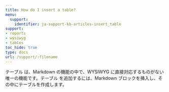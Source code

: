 ```yaml
---
title: How do I insert a table?
menu:
  support:
    identifier: ja-support-kb-articles-insert_table
support:
- reports
- wysiwyg
- tables
toc_hide: true
type: docs
url: /support/:filename
---
```


テーブル は、Markdown の機能の中で、WYSIWYG に直接対応するものがない唯一の機能です。テーブル を追加するには、Markdown ブロックを挿入し、その中にテーブルを作成します。
